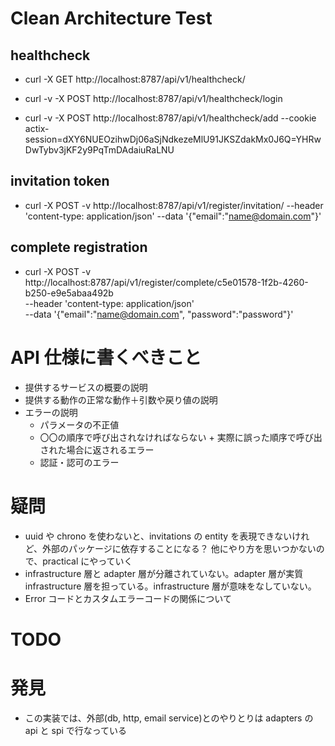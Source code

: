 # Clean Architecture Test

## healthcheck

- curl -X GET http://localhost:8787/api/v1/healthcheck/

- curl -v -X POST http://localhost:8787/api/v1/healthcheck/login

- curl -v -X POST http://localhost:8787/api/v1/healthcheck/add --cookie actix-session=dXY6NUEOzihwDj06aSjNdkezeMlU91JKSZdakMx0J6Q=YHRwDwTybv3jKF2y9PqTmDAdaiuRaLNU

## invitation token

- curl -X POST -v http://localhost:8787/api/v1/register/invitation/ --header 'content-type: application/json' --data '{"email":"name@domain.com"}'

## complete registration

- curl -X POST -v http://localhost:8787/api/v1/register/complete/c5e01578-1f2b-4260-b250-e9e5abaa492b \
  --header 'content-type: application/json' \
  --data '{"email":"name@domain.com", "password":"password"}'

# API 仕様に書くべきこと

- 提供するサービスの概要の説明
- 提供する動作の正常な動作＋引数や戻り値の説明
- エラーの説明
  - パラメータの不正値
  - 〇〇の順序で呼び出されなければならない + 実際に誤った順序で呼び出された場合に返されるエラー
  - 認証・認可のエラー

# 疑問

- uuid や chrono を使わないと、invitations の entity を表現できないけれど、外部のパッケージに依存することになる？
  他にやり方を思いつかないので、practical にやっていく
- infrastructure 層と adapter 層が分離されていない。adapter 層が実質 infrastructure 層を担っている。infrastructure 層が意味をなしていない。
- Error コードとカスタムエラーコードの関係について

# TODO

# 発見

- この実装では、外部(db, http, email service)とのやりとりは adapters の api と spi で行なっている

